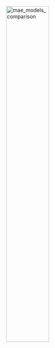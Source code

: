 <div style="justify-content: center; align=center;">
      <img style="width: 48%;" alt="mae_models_comparison" src="https://github.com/user-attachments/assets/19926981-f8c1-4ae5-8671-d630b43b148a" />
</div>

